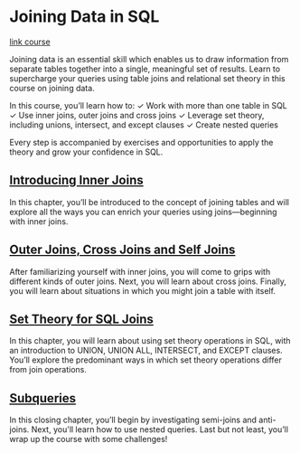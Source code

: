 # Joining Data in SQL

[link course](https://app.datacamp.com/learn/courses/joining-data-in-sql)

Joining data is an essential skill which enables us to draw information from separate tables together into a single, meaningful set of results. Learn to supercharge your queries using table joins and relational set theory in this course on joining data.

In this course, you’ll learn how to:
✓ Work with more than one table in SQL
✓ Use inner joins, outer joins and cross joins
✓ Leverage set theory, including unions, intersect, and except clauses
✓ Create nested queries

Every step is accompanied by exercises and opportunities to apply the theory and grow your confidence in SQL. 

## [Introducing Inner Joins](./01_introducing_inner_joins/)

In this chapter, you’ll be introduced to the concept of joining tables and will explore all the ways you can enrich your queries using joins—beginning with inner joins. 


## [Outer Joins, Cross Joins and Self Joins](./02_outer_joins_cross_joins_and_self_joins/)

After familiarizing yourself with inner joins, you will come to grips with different kinds of outer joins. Next, you will learn about cross joins. Finally, you will learn about situations in which you might join a table with itself.


## [Set Theory for SQL Joins](./03_set_theory_for_sql_joins/)

In this chapter, you will learn about using set theory operations in SQL, with an introduction to UNION, UNION ALL, INTERSECT, and EXCEPT clauses. You’ll explore the predominant ways in which set theory operations differ from join operations. 


## [Subqueries](./04_subqueries/)

In this closing chapter, you’ll begin by investigating semi-joins and anti-joins. Next, you'll learn how to use nested queries. Last but not least, you’ll wrap up the course with some challenges! 